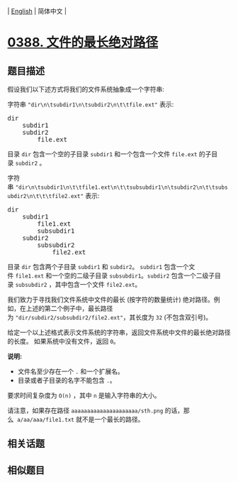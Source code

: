 
| [English](README_EN.md) | 简体中文 |
# [0388. 文件的最长绝对路径](https://leetcode-cn.com/problems/longest-absolute-file-path/)
## 题目描述
<p>假设我们以下述方式将我们的文件系统抽象成一个字符串:</p>

<p>字符串&nbsp;<code>&quot;dir\n\tsubdir1\n\tsubdir2\n\t\tfile.ext&quot;</code> 表示:</p>

<pre>
dir
    subdir1
    subdir2
        file.ext
</pre>

<p>目录&nbsp;<code>dir</code> 包含一个空的子目录&nbsp;<code>subdir1</code> 和一个包含一个文件&nbsp;<code>file.ext</code>&nbsp;的子目录&nbsp;<code>subdir2</code> 。</p>

<p>字符串&nbsp;<code>&quot;dir\n\tsubdir1\n\t\tfile1.ext\n\t\tsubsubdir1\n\tsubdir2\n\t\tsubsubdir2\n\t\t\tfile2.ext&quot;</code> 表示:</p>

<pre>
dir
    subdir1
        file1.ext
        subsubdir1
    subdir2
        subsubdir2
            file2.ext
</pre>

<p>目录&nbsp;<code>dir</code> 包含两个子目录 <code>subdir1</code> 和&nbsp;<code>subdir2</code>。&nbsp;<code>subdir1</code> 包含一个文件&nbsp;<code>file1.ext</code> 和一个空的二级子目录 <code>subsubdir1</code>。<code>subdir2</code> 包含一个二级子目录&nbsp;<code>subsubdir2</code> ，其中包含一个文件&nbsp;<code>file2.ext</code>。</p>

<p>我们致力于寻找我们文件系统中文件的最长 (按字符的数量统计) 绝对路径。例如，在上述的第二个例子中，最长路径为&nbsp;<code>&quot;dir/subdir2/subsubdir2/file2.ext&quot;</code>，其长度为&nbsp;<code>32</code> (不包含双引号)。</p>

<p>给定一个以上述格式表示文件系统的字符串，返回文件系统中文件的最长绝对路径的长度。 如果系统中没有文件，返回&nbsp;<code>0</code>。</p>

<p><strong>说明:</strong></p>

<ul>
	<li>文件名至少存在一个&nbsp;<code>.</code> 和一个扩展名。</li>
	<li>目录或者子目录的名字不能包含&nbsp;<code>.</code>。</li>
</ul>

<p>要求时间复杂度为&nbsp;<code>O(n)</code>&nbsp;，其中&nbsp;<code>n</code> 是输入字符串的大小。</p>

<p>请注意，如果存在路径&nbsp;<code>aaaaaaaaaaaaaaaaaaaaa/sth.png</code>&nbsp;的话，那么&nbsp;&nbsp;<code>a/aa/aaa/file1.txt</code>&nbsp;就不是一个最长的路径。</p>

## 相关话题

## 相似题目

